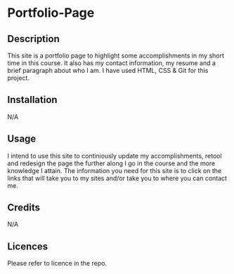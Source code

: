 # Portfolio-Page

## Description
This site is a portfolio page to highlight some accomplishments in my short time in this course. It also has my contact information, my resume and a brief paragraph about who I am. I have used HTML, CSS & Git for this project. 

## Installation
N/A

## Usage
I intend to use this site to continiously update my accomplishments, retool and redesign the page the further along I go in the course and the more knowledge I attain. The information you need for this site is to click on the links that will take you to my sites and/or take you to where you can contact me. 

## Credits
N/A

## Licences 
Please refer to licence in the repo.